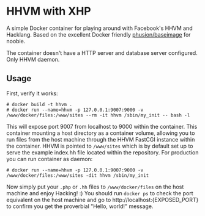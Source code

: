 # HHVM with XHP

A simple Docker container for playing around with Facebook's HHVM and Hacklang. Based on the excellent Docker friendly [phusion/baseimage](https://github.com/phusion/baseimage-docker) for noobie.

The container doesn't have a HTTP server and database server configured. Only HHVM daemon.

## Usage

First, verify it works:

    # docker build -t hhvm .
    # docker run --name=hhvm -p 127.0.0.1:9007:9000 -v /www/docker/files:/www/sites --rm -it hhvm /sbin/my_init -- bash -l

This will expose port 9007 from localhost to 9000 within the container.
This container mounting a host directory as a container volume, allowing you to run files from the host machine through the HHVM FastCGI instance within the container.
HHVM is pointed to `/www/sites` which is by default set up to serve the example index.hh file located within the repository.
For production you can run container as daemon:

    # docker run --name=hhvm -p 127.0.0.1:9007:9000 -v /www/docker/files:/www/sites -dit hhvm /sbin/my_init

Now simply put your `.php` or `.hh` files to `/www/docker/files` on the host machine and enjoy Hacking! :)
You should run `docker ps` to check the port equivalent on the host machine and go to http://localhost:{EXPOSED_PORT} to confirm you get the proverbial "Hello, world!" message.

